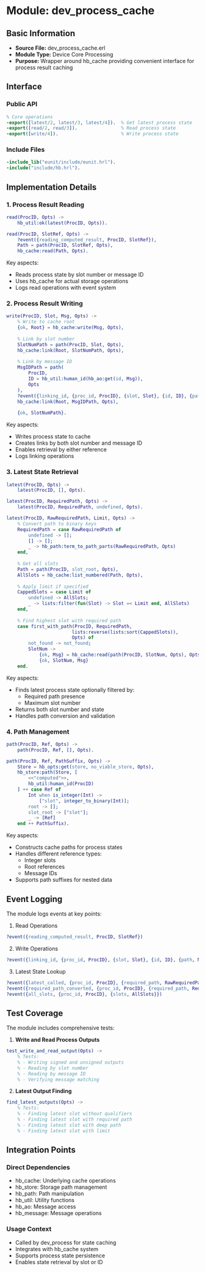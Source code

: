 # Module: dev_process_cache

## Basic Information
- **Source File:** dev_process_cache.erl
- **Module Type:** Device Core Processing
- **Purpose:** Wrapper around hb_cache providing convenient interface for process result caching

## Interface

### Public API
```erlang
% Core operations
-export([latest/2, latest/3, latest/4]).  % Get latest process state
-export([read/2, read/3]).                % Read process state
-export([write/4]).                       % Write process state
```

### Include Files
```erlang
-include_lib("eunit/include/eunit.hrl").
-include("include/hb.hrl").
```

## Implementation Details

### 1. Process Result Reading

```erlang
read(ProcID, Opts) ->
    hb_util:ok(latest(ProcID, Opts)).

read(ProcID, SlotRef, Opts) ->
    ?event({reading_computed_result, ProcID, SlotRef}),
    Path = path(ProcID, SlotRef, Opts),
    hb_cache:read(Path, Opts).
```

Key aspects:
- Reads process state by slot number or message ID
- Uses hb_cache for actual storage operations
- Logs read operations with event system

### 2. Process Result Writing

```erlang
write(ProcID, Slot, Msg, Opts) ->
    % Write to cache root
    {ok, Root} = hb_cache:write(Msg, Opts),
    
    % Link by slot number
    SlotNumPath = path(ProcID, Slot, Opts),
    hb_cache:link(Root, SlotNumPath, Opts),
    
    % Link by message ID
    MsgIDPath = path(
        ProcID,
        ID = hb_util:human_id(hb_ao:get(id, Msg)),
        Opts
    ),
    ?event({linking_id, {proc_id, ProcID}, {slot, Slot}, {id, ID}, {path, MsgIDPath}}),
    hb_cache:link(Root, MsgIDPath, Opts),
    
    {ok, SlotNumPath}.
```

Key aspects:
- Writes process state to cache
- Creates links by both slot number and message ID
- Enables retrieval by either reference
- Logs linking operations

### 3. Latest State Retrieval

```erlang
latest(ProcID, Opts) -> 
    latest(ProcID, [], Opts).

latest(ProcID, RequiredPath, Opts) ->
    latest(ProcID, RequiredPath, undefined, Opts).

latest(ProcID, RawRequiredPath, Limit, Opts) ->
    % Convert path to binary keys
    RequiredPath = case RawRequiredPath of
        undefined -> [];
        [] -> [];
        _ -> hb_path:term_to_path_parts(RawRequiredPath, Opts)
    end,
    
    % Get all slots
    Path = path(ProcID, slot_root, Opts),
    AllSlots = hb_cache:list_numbered(Path, Opts),
    
    % Apply limit if specified
    CappedSlots = case Limit of
        undefined -> AllSlots;
        _ -> lists:filter(fun(Slot) -> Slot =< Limit end, AllSlots)
    end,
    
    % Find highest slot with required path
    case first_with_path(ProcID, RequiredPath, 
                        lists:reverse(lists:sort(CappedSlots)), 
                        Opts) of
        not_found -> not_found;
        SlotNum ->
            {ok, Msg} = hb_cache:read(path(ProcID, SlotNum, Opts), Opts),
            {ok, SlotNum, Msg}
    end.
```

Key aspects:
- Finds latest process state optionally filtered by:
  * Required path presence
  * Maximum slot number
- Returns both slot number and state
- Handles path conversion and validation

### 4. Path Management

```erlang
path(ProcID, Ref, Opts) ->
    path(ProcID, Ref, [], Opts).

path(ProcID, Ref, PathSuffix, Opts) ->
    Store = hb_opts:get(store, no_viable_store, Opts),
    hb_store:path(Store, [
        <<"computed">>,
        hb_util:human_id(ProcID)
    ] ++ case Ref of
        Int when is_integer(Int) -> 
            ["slot", integer_to_binary(Int)];
        root -> [];
        slot_root -> ["slot"];
        _ -> [Ref]
    end ++ PathSuffix).
```

Key aspects:
- Constructs cache paths for process states
- Handles different reference types:
  * Integer slots
  * Root references
  * Message IDs
- Supports path suffixes for nested data

## Event Logging

The module logs events at key points:

1. Read Operations
```erlang
?event({reading_computed_result, ProcID, SlotRef})
```

2. Write Operations
```erlang
?event({linking_id, {proc_id, ProcID}, {slot, Slot}, {id, ID}, {path, MsgIDPath}})
```

3. Latest State Lookup
```erlang
?event({latest_called, {proc_id, ProcID}, {required_path, RawRequiredPath}, {limit, Limit}})
?event({required_path_converted, {proc_id, ProcID}, {required_path, RequiredPath}})
?event({all_slots, {proc_id, ProcID}, {slots, AllSlots}})
```

## Test Coverage

The module includes comprehensive tests:

1. **Write and Read Process Outputs**
```erlang
test_write_and_read_output(Opts) ->
    % Tests:
    % - Writing signed and unsigned outputs
    % - Reading by slot number
    % - Reading by message ID
    % - Verifying message matching
```

2. **Latest Output Finding**
```erlang
find_latest_outputs(Opts) ->
    % Tests:
    % - Finding latest slot without qualifiers
    % - Finding latest slot with required path
    % - Finding latest slot with deep path
    % - Finding latest slot with limit
```

## Integration Points

### Direct Dependencies
- hb_cache: Underlying cache operations
- hb_store: Storage path management
- hb_path: Path manipulation
- hb_util: Utility functions
- hb_ao: Message access
- hb_message: Message operations

### Usage Context
- Called by dev_process for state caching
- Integrates with hb_cache system
- Supports process state persistence
- Enables state retrieval by slot or ID
